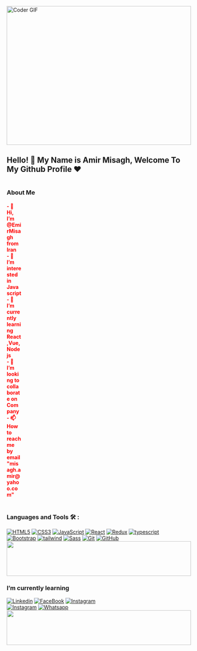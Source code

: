 <!DOCTYPE html>
<html lang="en">
  <head>
    <meta charset="UTF-8" />
    <meta name="viewport" content="width=device-width, initial-scale=1.0" />
   <link rel="stylesheet" href="https://cdn.jsdelivr.net/npm/bootstrap@4.4.1/dist/css/bootstrap.min.css" integrity="sha384-Vkoo8x4CGsO3+Hhxv8T/Q5PaXtkKtu6ug5TOeNV6gBiFeWPGFN9MuhOf23Q9Ifjh" crossorigin="anonymous">
  </head>
  
  <body>
      <div style="display: flex;">
     <img
        src="https://user-images.githubusercontent.com/110089830/276761875-1c4094fa-5656-45d3-9aca-2b1101401ae6.gif"
        alt="Coder GIF"
        height="380"
        width="100%"
        data-canonical-src="https://media.giphy.com/media/SWoSkN6DxTszqIKEqv/giphy.gif"
        data-target="animated-image.originalImage"
      />
  </div>
    <div>
      <h2>Hello! 👋 My Name is Amir Misagh, Welcome To My Github Profile ♥</h2>
    </div>
    <div align="center">

</div>
    <div class="d-flex bg-danger" style="display: flex;
    align-items: center;">
      <div>
        <h3>About Me</h3>
        <h4 style="width: 10%; color:red;">
          - 👋 Hi, I’m @EmirMisagh from Iran <br />
          - 👀 I’m interested in Javascript <br />
          - 🌱 I’m currently learning React,Vue,Nodejs <br />
          - 💞️ I’m looking to collaborate on Company<br />
          - 📫 How to reach me by email "misagh.amir@yahoo.com"
        </h4>
      </div>
    </div>
    <div>
      <h3 dir="auto">Languages and Tools 🛠 :</h3>
      <div>
        <a
          target="_blank"
          rel="noopener noreferrer nofollow"
          href="https://camo.githubusercontent.com/9a7c8c4ee62739436a191706be9f786a813dc377ce778522da198cb94874dc22/68747470733a2f2f696d672e736869656c64732e696f2f62616467652f2d48544d4c352d2532334534344432373f7374796c653d666c61742d737175617265266c6f676f3d68746d6c35266c6f676f436f6c6f723d666666666666"
        >
          <img
            src="https://camo.githubusercontent.com/9a7c8c4ee62739436a191706be9f786a813dc377ce778522da198cb94874dc22/68747470733a2f2f696d672e736869656c64732e696f2f62616467652f2d48544d4c352d2532334534344432373f7374796c653d666c61742d737175617265266c6f676f3d68746d6c35266c6f676f436f6c6f723d666666666666"
            alt="HTML5"
            data-canonical-src="https://img.shields.io/badge/-HTML5-%23E44D27?style=flat-square&amp;logo=html5&amp;logoColor=ffffff"
            style="max-width: 100%"
        /></a>
        <a
          target="_blank"
          rel="noopener noreferrer nofollow"
          href="https://camo.githubusercontent.com/19d98ab99fe0a1a5c00ef27920be3ada8548f2476877db0598960ac2a5f8788d/68747470733a2f2f696d672e736869656c64732e696f2f62616467652f2d435353332d2532333135373242363f7374796c653d666c61742d737175617265266c6f676f3d63737333"
          ><img
            src="https://camo.githubusercontent.com/19d98ab99fe0a1a5c00ef27920be3ada8548f2476877db0598960ac2a5f8788d/68747470733a2f2f696d672e736869656c64732e696f2f62616467652f2d435353332d2532333135373242363f7374796c653d666c61742d737175617265266c6f676f3d63737333"
            alt="CSS3"
            data-canonical-src="https://img.shields.io/badge/-CSS3-%231572B6?style=flat-square&amp;logo=css3"
            style="max-width: 100%"
        /></a>
        <a
          target="_blank"
          rel="noopener noreferrer nofollow"
          href="https://camo.githubusercontent.com/cf1a0ef083a2372d7f66b4691d5d25bfd8c098f42871e8da90edb1f32ed187c4/68747470733a2f2f696d672e736869656c64732e696f2f62616467652f2d4a6176615363726970742d626c61636b3f7374796c653d666c61742d737175617265266c6f676f3d6a617661736372697074"
          ><img
            src="https://camo.githubusercontent.com/cf1a0ef083a2372d7f66b4691d5d25bfd8c098f42871e8da90edb1f32ed187c4/68747470733a2f2f696d672e736869656c64732e696f2f62616467652f2d4a6176615363726970742d626c61636b3f7374796c653d666c61742d737175617265266c6f676f3d6a617661736372697074"
            alt="JavaScript"
            data-canonical-src="https://img.shields.io/badge/-JavaScript-black?style=flat-square&amp;logo=javascript"
            style="max-width: 100%"
        /></a>
        <a
          target="_blank"
          rel="noopener noreferrer nofollow"
          href="https://camo.githubusercontent.com/32f7eabbb5fe286fbef8c54edd4e11e30722216a79c104f49289c310fb11494b/68747470733a2f2f696d672e736869656c64732e696f2f62616467652f2d52656163742d2532333238324333343f7374796c653d666c61742d737175617265266c6f676f3d7265616374"
          ><img
            src="https://camo.githubusercontent.com/32f7eabbb5fe286fbef8c54edd4e11e30722216a79c104f49289c310fb11494b/68747470733a2f2f696d672e736869656c64732e696f2f62616467652f2d52656163742d2532333238324333343f7374796c653d666c61742d737175617265266c6f676f3d7265616374"
            alt="React"
            data-canonical-src="https://img.shields.io/badge/-React-%23282C34?style=flat-square&amp;logo=react"
            style="max-width: 100%"
        /></a>
        <a
          target="_blank"
          rel="noopener noreferrer nofollow"
          href="https://camo.githubusercontent.com/e5c65452bb8fb540c5525d251305b51455cf4db3a54805d81458e1834e3af7f0/68747470733a2f2f696d672e736869656c64732e696f2f62616467652f2d72656475782d3733343862363f7374796c653d666c61742d737175617265266c6f676f3d7265647578266c6f676f436f6c6f723d666666666666"
          ><img
            src="https://camo.githubusercontent.com/e5c65452bb8fb540c5525d251305b51455cf4db3a54805d81458e1834e3af7f0/68747470733a2f2f696d672e736869656c64732e696f2f62616467652f2d72656475782d3733343862363f7374796c653d666c61742d737175617265266c6f676f3d7265647578266c6f676f436f6c6f723d666666666666"
            alt="Redux"
            data-canonical-src="https://img.shields.io/badge/-redux-7348b6?style=flat-square&amp;logo=redux&amp;logoColor=ffffff"
            style="max-width: 100%"
        /></a>
        <a
          target="_blank"
          rel="noopener noreferrer nofollow"
          href="https://camo.githubusercontent.com/e3d82c3b69456627fe3895ecdfe085a20ddf80a06feb7a3b1c1996603b16a6d0/68747470733a2f2f696d672e736869656c64732e696f2f62616467652f2d747970657363726970742d3265373262633f7374796c653d666c61742d737175617265266c6f676f3d74797065736372697074266c6f676f436f6c6f723d666666666666"
          ><img
            src="https://camo.githubusercontent.com/e3d82c3b69456627fe3895ecdfe085a20ddf80a06feb7a3b1c1996603b16a6d0/68747470733a2f2f696d672e736869656c64732e696f2f62616467652f2d747970657363726970742d3265373262633f7374796c653d666c61742d737175617265266c6f676f3d74797065736372697074266c6f676f436f6c6f723d666666666666"
            alt="typescript"
            data-canonical-src="https://img.shields.io/badge/-typescript-2e72bc?style=flat-square&amp;logo=typescript&amp;logoColor=ffffff"
            style="max-width: 100%"
        /></a><br />
        <a
          target="_blank"
          rel="noopener noreferrer nofollow"
          href="https://camo.githubusercontent.com/5041f62f316670cb97bffd4f710a36310f2da534ea76481d3e50a33ef4666827/68747470733a2f2f696d672e736869656c64732e696f2f62616467652f2d426f6f7473747261702d3536334437433f7374796c653d666c61742d737175617265266c6f676f3d426f6f747374726170"
          ><img
            src="https://camo.githubusercontent.com/5041f62f316670cb97bffd4f710a36310f2da534ea76481d3e50a33ef4666827/68747470733a2f2f696d672e736869656c64732e696f2f62616467652f2d426f6f7473747261702d3536334437433f7374796c653d666c61742d737175617265266c6f676f3d426f6f747374726170"
            alt="Bootstrap"
            data-canonical-src="https://img.shields.io/badge/-Bootstrap-563D7C?style=flat-square&amp;logo=Bootstrap"
            style="max-width: 100%"
        /></a>
        <a
          target="_blank"
          rel="noopener noreferrer nofollow"
          href="https://camo.githubusercontent.com/6a57cba0c467ec2e86e4d11a13ce6053979a18f25eaf89cd9f2a3cfccc30d9df/68747470733a2f2f696d672e736869656c64732e696f2f62616467652f2d7461696c77696e646373732d3135623463313f7374796c653d666c61742d737175617265266c6f676f3d7461696c77696e64637373266c6f676f436f6c6f723d666666666666"
          ><img
            src="https://camo.githubusercontent.com/6a57cba0c467ec2e86e4d11a13ce6053979a18f25eaf89cd9f2a3cfccc30d9df/68747470733a2f2f696d672e736869656c64732e696f2f62616467652f2d7461696c77696e646373732d3135623463313f7374796c653d666c61742d737175617265266c6f676f3d7461696c77696e64637373266c6f676f436f6c6f723d666666666666"
            alt="tailwind"
            data-canonical-src="https://img.shields.io/badge/-tailwindcss-15b4c1?style=flat-square&amp;logo=tailwindcss&amp;logoColor=ffffff"
            style="max-width: 100%"
        /></a>
        <a
          target="_blank"
          rel="noopener noreferrer nofollow"
          href="https://camo.githubusercontent.com/c733735b3d10e64e1efd1eeeb5bc66af1af5d8628caa1ee64939d97d91d73ed7/68747470733a2f2f696d672e736869656c64732e696f2f62616467652f2d536173732d2532334343363639393f7374796c653d666c61742d737175617265266c6f676f3d73617373266c6f676f436f6c6f723d666666666666"
          ><img
            src="https://camo.githubusercontent.com/c733735b3d10e64e1efd1eeeb5bc66af1af5d8628caa1ee64939d97d91d73ed7/68747470733a2f2f696d672e736869656c64732e696f2f62616467652f2d536173732d2532334343363639393f7374796c653d666c61742d737175617265266c6f676f3d73617373266c6f676f436f6c6f723d666666666666"
            alt="Sass"
            data-canonical-src="https://img.shields.io/badge/-Sass-%23CC6699?style=flat-square&amp;logo=sass&amp;logoColor=ffffff"
            style="max-width: 100%"
        /></a>
        <a
          target="_blank"
          rel="noopener noreferrer nofollow"
          href="https://camo.githubusercontent.com/c5d0c3ab3bb7d56038dcfa868b056ed7b2bd119579bd4cf4d1123244adc74bca/68747470733a2f2f696d672e736869656c64732e696f2f62616467652f2d4769742d2532334630353033323f7374796c653d666c61742d737175617265266c6f676f3d676974266c6f676f436f6c6f723d253233666666666666"
          ><img
            src="https://camo.githubusercontent.com/c5d0c3ab3bb7d56038dcfa868b056ed7b2bd119579bd4cf4d1123244adc74bca/68747470733a2f2f696d672e736869656c64732e696f2f62616467652f2d4769742d2532334630353033323f7374796c653d666c61742d737175617265266c6f676f3d676974266c6f676f436f6c6f723d253233666666666666"
            alt="Git"
            data-canonical-src="https://img.shields.io/badge/-Git-%23F05032?style=flat-square&amp;logo=git&amp;logoColor=%23ffffff"
            style="max-width: 100%"
        /></a>
        <a
          target="_blank"
          rel="noopener noreferrer nofollow"
          href="https://camo.githubusercontent.com/85dc47a56a4e73ae7b6e64b3b4416785497e74219ae179ae8faaaca10d5a78d9/68747470733a2f2f696d672e736869656c64732e696f2f62616467652f2d4769744875622d3138313731373f7374796c653d666c61742d737175617265266c6f676f3d676974687562"
          ><img
            src="https://camo.githubusercontent.com/85dc47a56a4e73ae7b6e64b3b4416785497e74219ae179ae8faaaca10d5a78d9/68747470733a2f2f696d672e736869656c64732e696f2f62616467652f2d4769744875622d3138313731373f7374796c653d666c61742d737175617265266c6f676f3d676974687562"
            alt="GitHub"
            data-canonical-src="https://img.shields.io/badge/-GitHub-181717?style=flat-square&amp;logo=github"
            style="max-width: 100%"
        /></a>
    </div>
    <img src="https://github.com/Govindv7555/Govindv7555/raw/main/49e76e0596857673c5c80c85b84394c1.gif" height="95px" style="width: 100%; display: inline-block;" data-target="animated-image.originalImage" width="600px">
      <h3 dir="auto"> 
        I’m currently learning</h3>
        <div>
            <a href="https://www.linkedin.com/in/amr-elsayed74?fbclid=IwAR2GQHOg_V5M1g1n4E85stLhI1Y_ihhGWhOKgzbt0P9p8Zlnfl284Ku4_Kc" rel="nofollow"><img src="https://camo.githubusercontent.com/a80d00f23720d0bc9f55481cfcd77ab79e141606829cf16ec43f8cacc7741e46/68747470733a2f2f696d672e736869656c64732e696f2f62616467652f4c696e6b6564496e2d3030373742353f7374796c653d666f722d7468652d6261646765266c6f676f3d6c696e6b6564696e266c6f676f436f6c6f723d7768697465" alt="Linkedin" data-canonical-src="https://img.shields.io/badge/LinkedIn-0077B5?style=for-the-badge&amp;logo=linkedin&amp;logoColor=white" style="max-width: 100%;"></a>
            <a href="https://www.facebook.com/DevAmr74/" rel="nofollow"><img src="https://camo.githubusercontent.com/2d1ffa69dd491ebeca01b2098cf8233dd09950ff5895abccd5b455ca442abc59/68747470733a2f2f696d672e736869656c64732e696f2f62616467652f46616365626f6f6b2d3138373746323f7374796c653d666f722d7468652d6261646765266c6f676f3d66616365626f6f6b266c6f676f436f6c6f723d7768697465" alt="FaceBook" data-canonical-src="https://img.shields.io/badge/Facebook-1877F2?style=for-the-badge&amp;logo=facebook&amp;logoColor=white" style="max-width: 100%;"></a>
            <a href="https://www.instagram.com/amr.sayed74/" rel="nofollow"><img src="https://camo.githubusercontent.com/b3d4671768bd0f9b6c8f410a25a96e0c5a4d135208d8910461e986f97e7985ab/68747470733a2f2f696d672e736869656c64732e696f2f62616467652f496e7374616772616d2d4534343035463f7374796c653d666f722d7468652d6261646765266c6f676f3d696e7374616772616d266c6f676f436f6c6f723d7768697465" alt="Instagram" data-canonical-src="https://img.shields.io/badge/Instagram-E4405F?style=for-the-badge&amp;logo=instagram&amp;logoColor=white" style="max-width: 100%;"></a><br />
            <a href="https://twitter.com/Amr_ElSsyed" rel="nofollow"><img src="https://camo.githubusercontent.com/5d03c86f6a75f7cbe80d135d9162fbf6dc46a31253cf30a8e9bb8279b4d574d3/68747470733a2f2f696d672e736869656c64732e696f2f62616467652f547769747465722d3144413146323f7374796c653d666f722d7468652d6261646765266c6f676f3d74776974746572266c6f676f436f6c6f723d7768697465" alt="Instagram" data-canonical-src="https://img.shields.io/badge/Twitter-1DA1F2?style=for-the-badge&amp;logo=twitter&amp;logoColor=white" style="max-width: 100%;"></a>
            <a href="https://api.whatsapp.com/send?phone=01005074554" rel="nofollow"><img src="https://camo.githubusercontent.com/868cea00033f8449987958133dabbd83030c40c55a0823a9bd0dc3628180ed85/68747470733a2f2f696d672e736869656c64732e696f2f62616467652f2d57686174736170702d3037356535343f7374796c653d666f722d7468652d6261646765266c6f676f3d5768617473617070266c6f676f436f6c6f723d7768697465" alt="Whatsapp" data-canonical-src="https://img.shields.io/badge/-Whatsapp-075e54?style=for-the-badge&amp;logo=Whatsapp&amp;logoColor=white" style="max-width: 100%;"></a>
        </div>
    <img src="https://github.com/Govindv7555/Govindv7555/raw/main/49e76e0596857673c5c80c85b84394c1.gif" height="95px" style="width: 100%; display: inline-block;" data-target="animated-image.originalImage" width="600px">
    </div>
   
  </body>
</html>
